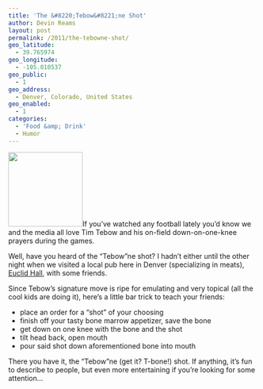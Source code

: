 ```yaml
---
title: 'The &#8220;Tebow&#8221;ne Shot'
author: Devin Reams
layout: post
permalink: /2011/the-tebowne-shot/
geo_latitude:
  - 39.765974
geo_longitude:
  - -105.010537
geo_public:
  - 1
geo_address:
  - Denver, Colorado, United States
geo_enabled:
  - 1
categories:
  - 'Food &amp; Drink'
  - Humor
---
```

<img src="https://devin.reams.me/wp-content/uploads/2011/12/tim-tebow-150x150.jpg" alt="" title="Tim Tebow praying" width="150" height="150" class="alignleft size-thumbnail wp-image-2923" />If you&#8217;ve watched any football lately you&#8217;d know we and the media all love Tim Tebow and his on-field down-on-one-knee prayers during the games.

Well, have you heard of the &#8220;Tebow&#8221;ne shot? I hadn&#8217;t either until the other night when we visited a local pub here in Denver (specializing in meats), [Euclid Hall][1], with some friends.

Since Tebow&#8217;s signature move is ripe for emulating and very topical (all the cool kids are doing it), here&#8217;s a little bar trick to teach your friends:

*   place an order for a &#8220;shot&#8221; of your choosing
*   finish off your tasty bone marrow appetizer, save the bone
*   get down on one knee with the bone and the shot
*   tilt head back, open mouth
*   pour said shot down aforementioned bone into mouth

There you have it, the &#8220;Tebow&#8221;ne (get it? T-bone!) shot. If anything, it&#8217;s fun to describe to people, but even more entertaining if you&#8217;re looking for some attention&#8230;

 [1]: http://euclidhall.com/